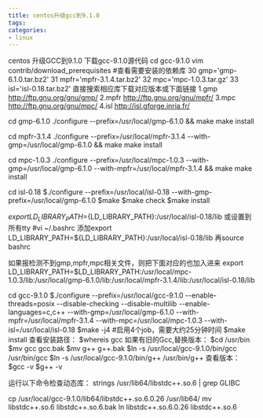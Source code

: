 ```yaml
---
title: centos升级gcc到9.1.0
tags: 
categories:
- linux
---
```

centos 升级GCC到9.1.0
下载gcc-9.1.0源代码
cd gcc-9.1.0
vim contrib/download_prerequisites   #查看需要安装的依赖库
 30 gmp='gmp-6.1.0.tar.bz2'
 31 mpfr='mpfr-3.1.4.tar.bz2'
 32 mpc='mpc-1.0.3.tar.gz'
 33 isl='isl-0.18.tar.bz2'
直接搜索相应库下载对应版本或下面链接
1.gmp http://ftp.gnu.org/gnu/gmp/
2.mpfr http://ftp.gnu.org/gnu/mpfr/
3.mpc http://ftp.gnu.org/gnu/mpc/
4.isl http://isl.gforge.inria.fr/

cd gmp-6.1.0
./configure --prefix=/usr/local/gmp-6.1.0 && make
make install

cd mpfr-3.1.4
./configure --prefix=/usr/local/mpfr-3.1.4 --with-gmp=/usr/local/gmp-6.1.0 && make
make install

cd mpc-1.0.3
./configure --prefix=/usr/local/mpc-1.0.3 --with-gmp=/usr/local/gmp-6.1.0 --with-mpfr=/usr/local/mpfr-3.1.4 && make
make install

cd isl-0.18
$./configure --prefix=/usr/local/isl-0.18 --with-gmp-prefix=/usr/local/gmp-6.1.0
$make
$make check
$make install

$export LD_LIBRARY_PATH=${LD_LIBRARY_PATH}:/usr/local/isl-0.18/lib
或设置到所有tty
#vi ~/.bashrc
添加export LD_LIBRARY_PATH=${LD_LIBRARY_PATH}:/usr/local/isl-0.18/lib
再source bashrc

如果报检测不到gmp,mpfr,mpc相关文件，则把下面对应的也加入进来
export LD_LIBRARY_PATH=$LD_LIBRARY_PATH:/usr/local/mpc-1.0.3/lib:/usr/local/gmp-6.1.0/lib:/usr/local/mpfr-3.1.4/lib:/usr/local/isl-0.18/lib

cd gcc-9.1.0
$./configure --prefix=/usr/local/gcc-9.1.0 --enable-threads=posix --disable-checking --disable-multilib --enable-languages=c,c++ --with-gmp=/usr/local/gmp-6.1.0 --with-mpfr=/usr/local/mpfr-3.1.4 --with-mpc=/usr/local/mpc-1.0.3 --with-isl=/usr/local/isl-0.18
$make -j4 #启用4个job，需要大约25分钟时间
$make install
查看安装路径：
$whereis gcc
如果有旧的Gcc,替换版本：
$cd /usr/bin
$mv gcc gcc.bak
$mv g++ g++.bak
$ln -s /usr/local/gcc-9.1.0/bin/gcc /usr/bin/gcc
$ln -s /usr/local/gcc-9.1.0/bin/g++ /usr/bin/g++
查看版本：
$gcc -v
$g++ -v

运行以下命令检查动态库：
strings /usr/lib64/libstdc++.so.6 | grep GLIBC

cp /usr/local/gcc-9.1.0/lib64/libstdc++.so.6.0.26 /usr/lib64/
mv libstdc++.so.6 libstdc++.so.6.bak
ln libstdc++.so.6.0.26 libstdc++.so.6
